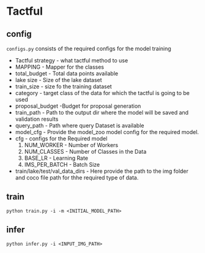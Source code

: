 # Tactful

## config
`configs.py` consists of the required configs for the model training
- Tactful strategy - what tactful method to use
- MAPPING - Mapper for the classes
- total_budget - Total data points available
- lake size - Size of the lake dataset
- train_size - size fo the training dataset
- category - target class of the data for which the tactful is going to be used
- proposal_budget -Budget for proposal generation
- train_path - Path to the output dir where the model will be saved and validation results
- query_path - Path where query Dataset is available
- model_cfg - Provide the model_zoo model config for the required model.
- cfg - configs for the Required model
    1. NUM_WORKER - Number of Workers
    2. NUM_CLASSES - Number of Classes in the Data
    3. BASE_LR - Learning Rate
    4. IMS_PER_BATCH - Batch Size
- train/lake/test/val_data_dirs - Here provide the path to the img folder and coco file path for thhe required type of data.

## train
```
python train.py -i -m <INITIAL_MODEL_PATH>
```
## infer
```
python infer.py -i <INPUT_IMG_PATH> 
```
